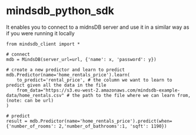 # mindsdb_python_sdk
It enables you to connect to a midnsDB server and use it in a similar way as if you were running it locally

```
from mindsdb_client import *

# connect
mdb = MindsDB(server_url=url, {'name': x, 'password': y})

# create a new predictor and learn to predict
mdb.Predictor(name='home_rentals_price').learn(
    to_predict='rental_price', # the column we want to learn to predict given all the data in the file
    from_data="https://s3.eu-west-2.amazonaws.com/mindsdb-example-data/home_rentals.csv" # the path to the file where we can learn from, (note: can be url)
)

# predict
result = mdb.Predictor(name='home_rentals_price').predict(when={'number_of_rooms': 2,'number_of_bathrooms':1, 'sqft': 1190})
```

